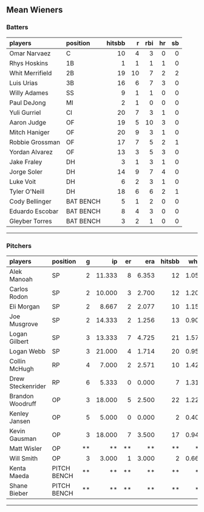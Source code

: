 ## Mean Wieners

### Batters

 
|players         |position  | hitsbb|  r| rbi| hr| sb| 
|:---------------|:---------|------:|--:|---:|--:|--:| 
|Omar Narvaez    |C         |     10|  4|   3|  0|  0| 
|Rhys Hoskins    |1B        |      1|  1|   1|  1|  0| 
|Whit Merrifield |2B        |     19| 10|   7|  2|  2| 
|Luis Urias      |3B        |     16|  6|   7|  3|  0| 
|Willy Adames    |SS        |      9|  1|   1|  0|  0| 
|Paul DeJong     |MI        |      2|  1|   0|  0|  0| 
|Yuli Gurriel    |CI        |     20|  7|   3|  1|  0| 
|Aaron Judge     |OF        |     19|  5|  10|  3|  0| 
|Mitch Haniger   |OF        |     20|  9|   3|  1|  0| 
|Robbie Grossman |OF        |     17|  7|   5|  2|  1| 
|Yordan Alvarez  |OF        |     13|  3|   5|  3|  0| 
|Jake Fraley     |DH        |      3|  1|   3|  1|  0| 
|Jorge Soler     |DH        |     14|  9|   7|  4|  0| 
|Luke Voit       |DH        |      6|  2|   3|  1|  0| 
|Tyler O'Neill   |DH        |     18|  6|   6|  2|  1| 
|Cody Bellinger  |BAT BENCH |      5|  1|   2|  0|  0| 
|Eduardo Escobar |BAT BENCH |      8|  4|   3|  0|  0| 
|Gleyber Torres  |BAT BENCH |      3|  2|   1|  0|  0| 

* * *

### Pitchers

 
|players           |position    |  g|     ip| er|   era| hitsbb|  whip| so|  w| sv| 
|:-----------------|:-----------|--:|------:|--:|-----:|------:|-----:|--:|--:|--:| 
|Alek Manoah       |SP          |  2| 11.333|  8| 6.353|     12| 1.059| 10|  0|  0| 
|Carlos Rodon      |SP          |  2| 10.000|  3| 2.700|     12| 1.200|  8|  2|  0| 
|Eli Morgan        |SP          |  2|  8.667|  2| 2.077|     10| 1.154| 10|  0|  0| 
|Joe Musgrove      |SP          |  2| 14.333|  2| 1.256|     13| 0.907| 13|  2|  0| 
|Logan Gilbert     |SP          |  3| 13.333|  7| 4.725|     21| 1.575| 14|  0|  0| 
|Logan Webb        |SP          |  3| 21.000|  4| 1.714|     20| 0.952| 22|  2|  0| 
|Collin McHugh     |RP          |  4|  7.000|  2| 2.571|     10| 1.429|  3|  2|  0| 
|Drew Steckenrider |RP          |  6|  5.333|  0| 0.000|      7| 1.312|  1|  0|  1| 
|Brandon Woodruff  |OP          |  3| 18.000|  5| 2.500|     22| 1.222| 24|  2|  0| 
|Kenley Jansen     |OP          |  5|  5.000|  0| 0.000|      2| 0.400|  5|  0|  2| 
|Kevin Gausman     |OP          |  3| 18.000|  7| 3.500|     17| 0.944| 18|  1|  0| 
|Matt Wisler       |OP          | **|     **| **|    **|     **|    **| **| **| **| 
|Will Smith        |OP          |  3|  3.000|  1| 3.000|      2| 0.667|  2|  0|  3| 
|Kenta Maeda       |PITCH BENCH | **|     **| **|    **|     **|    **| **| **| **| 
|Shane Bieber      |PITCH BENCH | **|     **| **|    **|     **|    **| **| **| **| 


* * *


